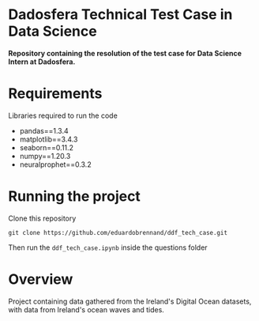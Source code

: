 # Dadosfera Technical Test Case in Data Science
**Repository containing the resolution of the test case for Data Science Intern at Dadosfera.**

# Requirements
Libraries required to run the code
- pandas==1.3.4
- matplotlib==3.4.3
- seaborn==0.11.2
- numpy==1.20.3
- neuralprophet==0.3.2

# Running the project
Clone this repository
```
git clone https://github.com/eduardobrennand/ddf_tech_case.git
```
Then run the ```ddf_tech_case.ipynb``` inside the questions folder
# Overview
Project containing data gathered from the Ireland's Digital Ocean datasets, with data from Ireland's ocean waves and tides. 



